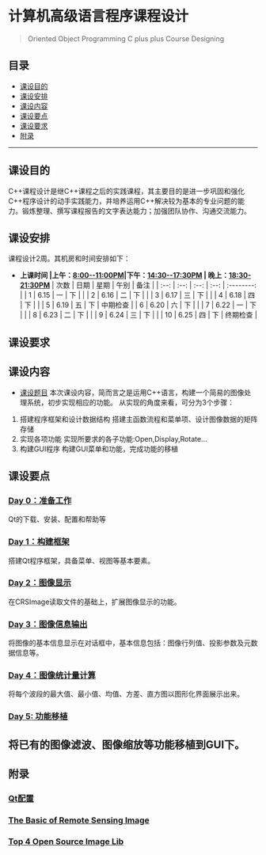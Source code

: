 # 计算机高级语言程序课程设计
> Oriented Object Programming C plus plus Course Designing

## 目录
- [课设目的](#课设目的)
- [课设安排](#课设安排)
- [课设内容](#课设内容)
- [课设要点](#课设要点)
- [课设要求](#课设要求)
- [附录](#附录)
---

## 课设目的
C++课程设计是继C++课程之后的实践课程，其主要目的是进一步巩固和强化C++程序设计的动手实践能力，并培养运用C++解决较为基本的专业问题的能力。锻炼整理、撰写课程报告的文字表达能力；加强团队协作、沟通交流能力。

## 课设安排
课程设计2周。其机房和时间安排如下：
- **上课时间  |上午：<u>8:00--11:00PM</u>|下午：<u>14:30--17:30PM</u>  | 晚上：<u>18:30-21:30PM</u>**
| 次数 | 日期 | 星期 | 午别 |    备注    |
| :--: | :--: | :--: | :--: | :--------: |
|  1   | 6.15 |  一  |  下  |            |
|  2   | 6.16 |  二  |  下  |            |
|  3   | 6.17 |  三  |  下  |            |
|  4   | 6.18 |  四  |  下  |            |
|  5   | 6.19 |  五  |  下  |  中期检查  |
|  6   | 6.20 |  六  |  下  |            |
|  7   | 6.22 |  一  |  下  |            |
|  8   | 6.23 |  二  |  下  |            |
|  9   | 6.24 |  三  |  下  |            |
|  10  | 6.25 |  四  |  下  |  终期检查  |

## 课设要求

## 课设内容
- [课设题目](src/CourseDesignSubject.md)
本次课设内容，简而言之是运用C++语言，构建一个简易的图像处理系统，初步实现相应的功能。
从实现的角度来看，可分为3个步骤：
1. 搭建程序框架和设计数据结构
搭建主函数流程和菜单项、设计图像数据的矩阵存储
2. 实现各项功能
实现所要求的各子功能:Open,Display,Rotate...
3. 构建GUI程序
构建GUI菜单和功能，完成功能的移植

## 课设要点
### [Day 0：准备工作](./D0_Preparation.md)
Qt的下载、安装、配置和帮助等

### [Day 1：构建框架](./D1_Frame.md)
搭建Qt程序框架，具备菜单、视图等基本要素。

### [Day 2：图像显示](./D2_FileIO.md)
在CRSImage读取文件的基础上，扩展图像显示的功能。

### [Day 3：图像信息输出](./D3_Information.md)
将图像的基本信息显示在对话框中，基本信息包括：图像行列值、投影参数及元数据信息等。

### [Day 4：图像统计量计算](./D4_Statistics.md)
将每个波段的最大值、最小值、均值、方差、直方图以图形化界面展示出来。

### [Day 5: 功能移植 ](./D5_ImageProcess.md)
将已有的图像滤波、图像缩放等功能移植到GUI下。
---

## 附录
### [Qt配置](./QtSetup.md)
### [The Basic of Remote Sensing Image](https://github.com/cugwhp/OOPCPP/tree/master/docs/Projects/RSImage/Basic_RS_Image.pdf)
### [Top 4 Open Source Image Lib](./Top4ImageLib.md)


